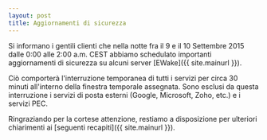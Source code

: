 ```yaml
---
layout: post
title: Aggiornamenti di sicurezza
---
```


Si informano i gentili clienti che nella notte fra il 9 e il 10 Settembre 2015 dalle 0:00 alle 2:00 a.m. CEST abbiamo schedulato importanti aggiornamenti di sicurezza su alcuni server [EWake]({{ site.mainurl }}).

Ciò comporterà l'interruzione temporanea di tutti i servizi per circa 30 minuti all'interno della finestra temporale assegnata. Sono esclusi da questa interruzione i servizi di posta esterni (Google, Microsoft, Zoho, etc.) e i servizi PEC.

Ringraziando per la cortese attenzione, restiamo a disposizione per ulteriori chiarimenti ai [seguenti recapiti]({{ site.mainurl }}).
